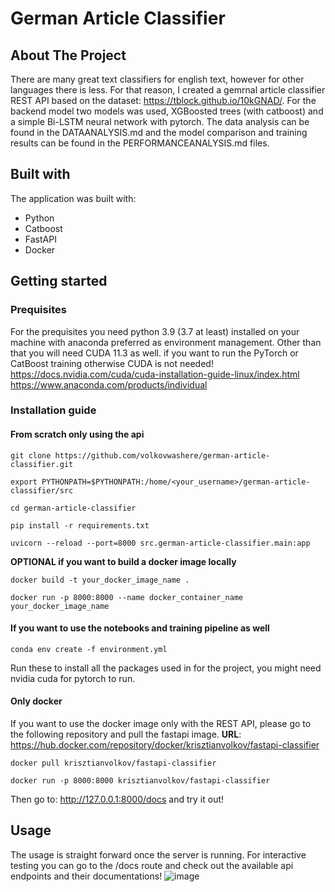 # German Article Classifier
<!-- ABOUT THE PROJECT -->
## About The Project
There are many great text classifiers for english text, however for other languages there is less. For that reason, I created a gemrnal article classifier REST API based on the dataset: https://tblock.github.io/10kGNAD/. For the backend model two models was used, XGBoosted trees (with catboost) and a simple Bi-LSTM neural network with pytorch. The data analysis can be found in the DATAANALYSIS.md and the model comparison and training results can be found in the PERFORMANCEANALYSIS.md files. 

## Built with
The application was built with:
- Python
- Catboost
- FastAPI
- Docker

<!-- Getting started -->
## Getting started
### Prequisites
For the prequisites you need python 3.9 (3.7 at least) installed on your machine with anaconda preferred as environment management. Other than that you will need CUDA 11.3 as well. if you want to run the PyTorch or CatBoost training otherwise CUDA is not needed!
<br />https://docs.nvidia.com/cuda/cuda-installation-guide-linux/index.html
<br />https://www.anaconda.com/products/individual

### Installation guide
#### From scratch only using the api
~~~
git clone https://github.com/volkovwashere/german-article-classifier.git
~~~
~~~
export PYTHONPATH=$PYTHONPATH:/home/<your_username>/german-article-classifier/src
~~~
~~~
cd german-article-classifier
~~~
~~~
pip install -r requirements.txt
~~~
~~~
uvicorn --reload --port=8000 src.german-article-classifier.main:app
~~~
__OPTIONAL if you want to build a docker image locally__
~~~
docker build -t your_docker_image_name .
~~~
~~~
docker run -p 8000:8000 --name docker_container_name your_docker_image_name
~~~
#### If you want to use the notebooks and training pipeline as well
~~~
conda env create -f environment.yml
~~~
Run these to install all the packages used in for the project, you might need nvidia cuda for pytorch to run.
#### Only docker
If you want to use the docker image only with the REST API, please go to the following repository and pull the fastapi image.
__URL__: https://hub.docker.com/repository/docker/krisztianvolkov/fastapi-classifier
~~~
docker pull krisztianvolkov/fastapi-classifier
~~~
~~~
docker run -p 8000:8000 krisztianvolkov/fastapi-classifier
~~~
Then go to: http://127.0.0.1:8000/docs and try it out!
<!-- Usage -->
## Usage
The usage is straight forward once the server is running. For interactive testing you can go to the /docs route and check out the available api endpoints and their documentations!
![image](https://user-images.githubusercontent.com/57996039/142024398-f96f1ded-9d71-4722-9a09-a05adc4148a7.png)
